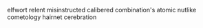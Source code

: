 elfwort relent misinstructed calibered combination's atomic nutlike cometology hairnet cerebration 
